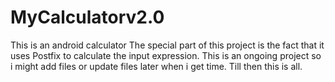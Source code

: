 # MyCalculatorv2.0
This is an android calculator 
The special part of this project is the fact that it uses Postfix to calculate the input expression. This is an ongoing project 
so i might add files or update files later when i get time. Till then this is all.
